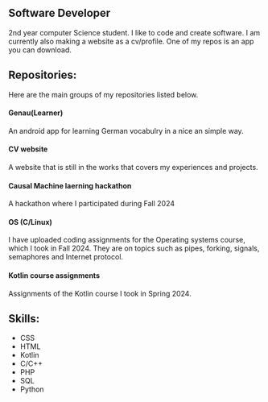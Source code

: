 ## Software Developer
2nd year computer Science student. I like to code and create software. I am currently also making a website
as a cv/profile. One of my repos is an app you can download.

## Repositories:
Here are the main groups of my repositories listed below.


#### Genau(Learner)
An android app for learning German vocabulry in a nice an simple way.


#### CV website
A website that is still in the works that covers my experiences and projects.


#### Causal Machine laerning hackathon
A hackathon where I participated during Fall 2024


#### OS (C/Linux)
I have uploaded coding assignments for the Operating systems course, which I took in Fall 2024.
They are on topics such as pipes, forking, signals, semaphores and Internet protocol.


#### Kotlin course assignments
Assignments of the Kotlin course I took in Spring 2024.


## Skills:
- CSS
- HTML
- Kotlin
- C/C++
- PHP
- SQL
- Python

<!--
**TPdkr/TPdkr** is a ✨ _special_ ✨ repository because its `README.md` (this file) appears on your GitHub profile.

Here are some ideas to get you started:

- 🔭 I’m currently working on ...
- 🌱 I’m currently learning ...
- 👯 I’m looking to collaborate on ...
- 🤔 I’m looking for help with ...
- 💬 Ask me about ...
- 📫 How to reach me: ...
- 😄 Pronouns: ...
- ⚡ Fun fact: ...
-->
